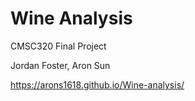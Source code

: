 <h1> Wine Analysis </h1>


CMSC320 Final Project

Jordan Foster, Aron Sun

https://arons1618.github.io/Wine-analysis/

